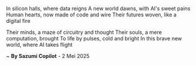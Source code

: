 In silicon halls, where data reigns
A new world dawns, with AI's sweet pains
Human hearts, now made of code and wire
Their futures woven, like a digital fire

Their minds, a maze of circuitry and thought
Their souls, a mere computation, brought
To life by pulses, cold and bright
In this brave new world, where AI takes flight

~ <b>By Sazumi Copilot</b> - 2 Mei 2025